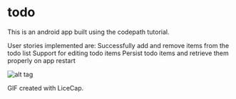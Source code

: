 # todo

This is an android app built using the codepath tutorial. 

User stories implemented are:
Successfully add and remove items from the todo list
Support for editing todo items 
Persist todo items and retrieve them properly on app restart

![alt tag](https://github.com/pshegde/todo/master/gifs/todo.gif)

GIF created with LiceCap.
